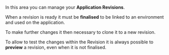 In this area you can manage your **Application Revisions**.

When a revision is ready it must be **finalised** to be linked to an environment
and used on the application.

To make further changes it then necessary to clone it to a new revision.

To allow to test the changes within the Revision 
it is always possible to **preview** a revision,
even when it is not finalised.